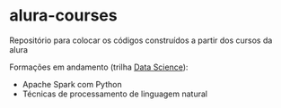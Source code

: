# alura-courses
Repositório para colocar os códigos construídos a partir dos cursos da alura

Formações em andamento (trilha [Data Science](https://www.alura.com.br/formacoes#data-science)):
- Apache Spark com Python
- Técnicas de processamento de linguagem natural
